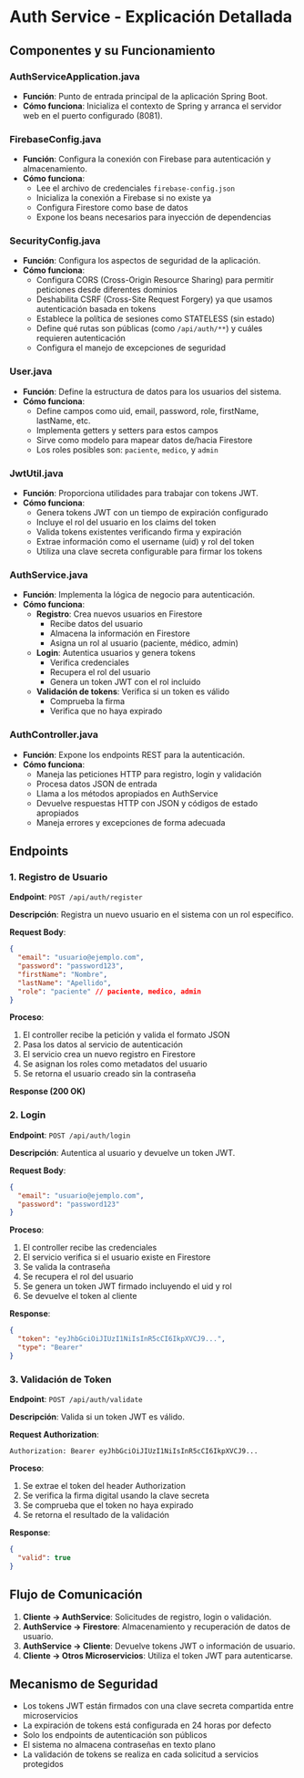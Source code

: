 # Auth Service - Explicación Detallada

## Componentes y su Funcionamiento

### AuthServiceApplication.java
- **Función**: Punto de entrada principal de la aplicación Spring Boot.
- **Cómo funciona**: Inicializa el contexto de Spring y arranca el servidor web en el puerto configurado (8081).

### FirebaseConfig.java
- **Función**: Configura la conexión con Firebase para autenticación y almacenamiento.
- **Cómo funciona**: 
  - Lee el archivo de credenciales `firebase-config.json`
  - Inicializa la conexión a Firebase si no existe ya
  - Configura Firestore como base de datos
  - Expone los beans necesarios para inyección de dependencias

### SecurityConfig.java
- **Función**: Configura los aspectos de seguridad de la aplicación.
- **Cómo funciona**:
  - Configura CORS (Cross-Origin Resource Sharing) para permitir peticiones desde diferentes dominios
  - Deshabilita CSRF (Cross-Site Request Forgery) ya que usamos autenticación basada en tokens
  - Establece la política de sesiones como STATELESS (sin estado)
  - Define qué rutas son públicas (como `/api/auth/**`) y cuáles requieren autenticación
  - Configura el manejo de excepciones de seguridad

### User.java
- **Función**: Define la estructura de datos para los usuarios del sistema.
- **Cómo funciona**:
  - Define campos como uid, email, password, role, firstName, lastName, etc.
  - Implementa getters y setters para estos campos
  - Sirve como modelo para mapear datos de/hacia Firestore
  - Los roles posibles son: `paciente`, `medico`, y `admin`

### JwtUtil.java
- **Función**: Proporciona utilidades para trabajar con tokens JWT.
- **Cómo funciona**:
  - Genera tokens JWT con un tiempo de expiración configurado
  - Incluye el rol del usuario en los claims del token
  - Valida tokens existentes verificando firma y expiración
  - Extrae información como el username (uid) y rol del token
  - Utiliza una clave secreta configurable para firmar los tokens

### AuthService.java
- **Función**: Implementa la lógica de negocio para autenticación.
- **Cómo funciona**:
  - **Registro**: Crea nuevos usuarios en Firestore
    - Recibe datos del usuario
    - Almacena la información en Firestore
    - Asigna un rol al usuario (paciente, médico, admin)
  - **Login**: Autentica usuarios y genera tokens
    - Verifica credenciales
    - Recupera el rol del usuario
    - Genera un token JWT con el rol incluido
  - **Validación de tokens**: Verifica si un token es válido
    - Comprueba la firma
    - Verifica que no haya expirado

### AuthController.java
- **Función**: Expone los endpoints REST para la autenticación.
- **Cómo funciona**:
  - Maneja las peticiones HTTP para registro, login y validación
  - Procesa datos JSON de entrada
  - Llama a los métodos apropiados en AuthService
  - Devuelve respuestas HTTP con JSON y códigos de estado apropiados
  - Maneja errores y excepciones de forma adecuada

## Endpoints

### 1. Registro de Usuario
**Endpoint**: `POST /api/auth/register`

**Descripción**: Registra un nuevo usuario en el sistema con un rol específico.

**Request Body**:
```json
{
  "email": "usuario@ejemplo.com",
  "password": "password123",
  "firstName": "Nombre",
  "lastName": "Apellido",
  "role": "paciente" // paciente, medico, admin
}
```

**Proceso**:
1. El controller recibe la petición y valida el formato JSON
2. Pasa los datos al servicio de autenticación
3. El servicio crea un nuevo registro en Firestore
4. Se asignan los roles como metadatos del usuario
5. Se retorna el usuario creado sin la contraseña

**Response (200 OK)**

### 2. Login
**Endpoint**: `POST /api/auth/login`

**Descripción**: Autentica al usuario y devuelve un token JWT.

**Request Body**:
```json
{
  "email": "usuario@ejemplo.com",
  "password": "password123"
}
```

**Proceso**:
1. El controller recibe las credenciales
2. El servicio verifica si el usuario existe en Firestore
3. Se valida la contraseña
4. Se recupera el rol del usuario
5. Se genera un token JWT firmado incluyendo el uid y rol
6. Se devuelve el token al cliente

**Response**:
```json
{
  "token": "eyJhbGciOiJIUzI1NiIsInR5cCI6IkpXVCJ9...",
  "type": "Bearer"
}
```

### 3. Validación de Token
**Endpoint**: `POST /api/auth/validate`

**Descripción**: Valida si un token JWT es válido.

**Request Authorization**:
```
Authorization: Bearer eyJhbGciOiJIUzI1NiIsInR5cCI6IkpXVCJ9...
```

**Proceso**:
1. Se extrae el token del header Authorization
2. Se verifica la firma digital usando la clave secreta
3. Se comprueba que el token no haya expirado
4. Se retorna el resultado de la validación

**Response**:
```json
{
  "valid": true
}
```

## Flujo de Comunicación

1. **Cliente → AuthService**: Solicitudes de registro, login o validación.
2. **AuthService → Firestore**: Almacenamiento y recuperación de datos de usuario.
3. **AuthService → Cliente**: Devuelve tokens JWT o información de usuario.
4. **Cliente → Otros Microservicios**: Utiliza el token JWT para autenticarse.

## Mecanismo de Seguridad

- Los tokens JWT están firmados con una clave secreta compartida entre microservicios
- La expiración de tokens está configurada en 24 horas por defecto
- Solo los endpoints de autenticación son públicos
- El sistema no almacena contraseñas en texto plano
- La validación de tokens se realiza en cada solicitud a servicios protegidos